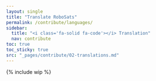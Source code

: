 ```yaml
---
layout: single
title: "Translate RoboSats"
permalink: /contribute/languages/
sidebar:
  title: "<i class='fa-solid fa-code'></i> Translation"
  nav: contribute
toc: true
toc_sticky: true
src: "_pages/contribute/02-translations.md"
--- 
```

{% include wip %}